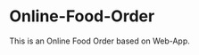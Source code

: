 # Online-Food-Order

This is an Online Food Order based on Web-App.




































































































